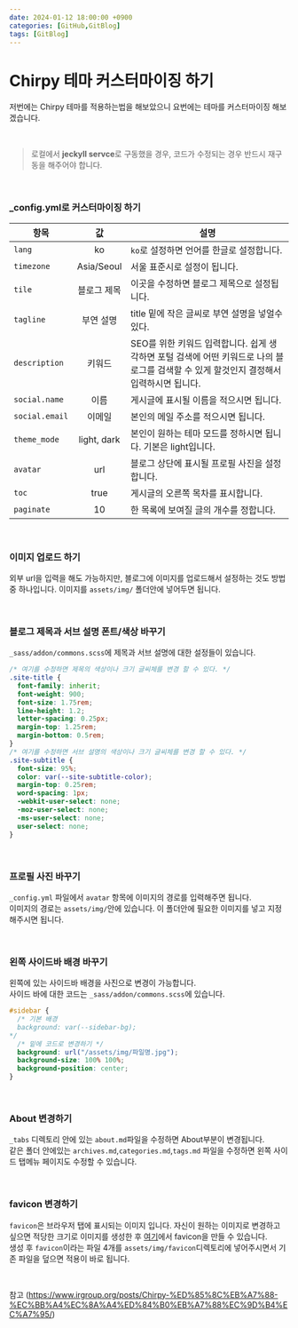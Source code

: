 ```yaml
---
date: 2024-01-12 18:00:00 +0900
categories: [GitHub,GitBlog]
tags: [GitBlog]
---
```


# Chirpy 테마 커스터마이징 하기

저번에는 Chirpy 테마를 적용하는법을 해보았으니 요번에는 테마를 커스터마이징 해보겠습니다.

<br/>

> 로컬에서 **jeckyll servce**로 구동했을 경우, 코드가 수정되는 경우 반드시 재구동을 해주어야 합니다.

<br/>

### \_config.yml로 커스터마이징 하기

| 항목           |     값      | 설명                                                                                                                                    |
| -------------- | :---------: | --------------------------------------------------------------------------------------------------------------------------------------- |
| `lang`         |     ko      | `ko`로 설정하면 언어를 한글로 설정합니다.                                                                                               |
| `timezone`     | Asia/Seoul  | 서울 표준시로 설정이 됩니다.                                                                                                            |
| `tile`         | 블로그 제목 | 이곳을 수정하면 블로그 제목으로 설정됩니다.                                                                                             |
| `tagline`      |  부연 설명  | title 밑에 작은 글씨로 부연 설명을 넣얼수 있다.                                                                                         |
| `description`  |   키워드    | SEO를 위한 키워드 입력합니다. 쉽게 생각하면 포털 검색에 어떤 키워드로 나의 블로그를 검색할 수 있게 할것인지 결정해서 입력하시면 됩니다. |
| `social.name`  |    이름     | 게시글에 표시될 이름을 적으시면 됩니다.                                                                                                 |
| `social.email` |   이메일    | 본인의 메일 주소를 적으시면 됩니다.                                                                                                     |
| `theme_mode`   | light, dark | 본인이 원하는 테마 모드를 정하시면 됩니다. 기본은 light입니다.                                                                          |
| `avatar`       |     url     | 블로그 상단에 표시될 프로필 사진을 설정합니다.                                                                                          |
| `toc`          |    true     | 게시글의 오른쪽 목차를 표시합니다.                                                                                                      |
| `paginate`     |     10      | 한 목록에 보여질 글의 개수를 정합니다.                                                                                                  |

<br/>

### 이미지 업로드 하기

외부 url을 입력을 해도 가능하지만, 블로그에 이미지를 업로드해서 설정하는 것도 방법중 하나입니다. 이미지를 `assets/img/` 폴더안에 넣어두면 됩니다.

<br/>

### 블로그 제목과 서브 설명 폰트/색상 바꾸기

`_sass/addon/commons.scss`에 제목과 서브 설명에 대한 설정들이 있습니다.

```css
/* 여기를 수정하면 제목의 색상이나 크기 글씨체를 변경 할 수 있다. */
.site-title {
  font-family: inherit;
  font-weight: 900;
  font-size: 1.75rem;
  line-height: 1.2;
  letter-spacing: 0.25px;
  margin-top: 1.25rem;
  margin-bottom: 0.5rem;
}
/* 여기를 수정하면 서브 설명의 색상이나 크기 글씨체를 변경 할 수 있다. */
.site-subtitle {
  font-size: 95%;
  color: var(--site-subtitle-color);
  margin-top: 0.25rem;
  word-spacing: 1px;
  -webkit-user-select: none;
  -moz-user-select: none;
  -ms-user-select: none;
  user-select: none;
}
```

<br/>

### 프로필 사진 바꾸기

`_config.yml` 파일에서 `avatar` 항목에 이미지의 경로를 입력해주면 됩니다.  
이미지의 경로는 `assets/img/`안에 있습니다. 이 폴더안에 필요한 이미지를 넣고 지정해주시면 됩니다.

<br/>

### 왼쪽 사이드바 배경 바꾸기

왼쪽에 있는 사이드바 배경을 사진으로 변경이 가능합니다.  
사이드 바에 대한 코드는 `_sass/addon/commons.scss`에 있습니다.

```css
#sidebar {
  /* 기본 배경 
  background: var(--sidebar-bg);
*/
  /* 밑에 코드로 변경하기 */
  background: url("/assets/img/파일명.jpg");
  background-size: 100% 100%;
  background-position: center;
}
```

<br/>

### About 변경하기

`_tabs` 디렉토리 안에 있는 `about.md`파일을 수정하면 About부분이 변경됩니다.  
같은 폴더 안에있는 `archives.md`,`categories.md`,`tags.md` 파일을 수정하면 왼쪽 사이드 탭메뉴 페이지도 수정할 수 있습니다.

<br/>

### favicon 변경하기

`favicon`은 브라우저 탭에 표시되는 이미지 입니다.
자신이 원하는 이미지로 변경하고 싶으면 적당한 크기로 이미지를 생성한 후 [여기](https://www.favicon-generator.org/)에서 favicon을 만들 수 있습니다.  
생성 후 `favicon`이라는 파일 4개를 `assets/img/favicon`디렉토리에 넣어주시면서 기존 파일을 덮으면 적용이 바로 됩니다.

<br/>

참고 (https://www.irgroup.org/posts/Chirpy-%ED%85%8C%EB%A7%88-%EC%BB%A4%EC%8A%A4%ED%84%B0%EB%A7%88%EC%9D%B4%EC%A7%95/)
